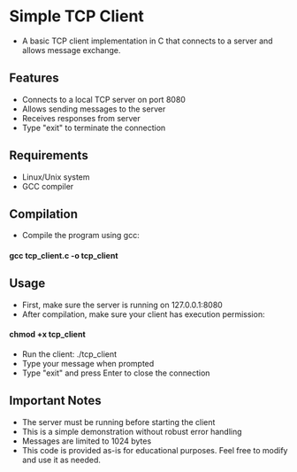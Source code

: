 # Simple TCP Client

- A basic TCP client implementation in C that connects to a server and allows message exchange.

## Features

- Connects to a local TCP server on port 8080
- Allows sending messages to the server
- Receives responses from server
- Type "exit" to terminate the connection

## Requirements

- Linux/Unix system
- GCC compiler

## Compilation

- Compile the program using gcc:
#### gcc tcp_client.c -o tcp_client

## Usage

- First, make sure the server is running on 127.0.0.1:8080
- After compilation, make sure your client has execution permission:
#### chmod +x tcp_client
- Run the client:
./tcp_client
- Type your message when prompted
- Type "exit" and press Enter to close the connection

## Important Notes

- The server must be running before starting the client
- This is a simple demonstration without robust error handling
- Messages are limited to 1024 bytes
- This code is provided as-is for educational purposes. Feel free to modify and use it as needed.
